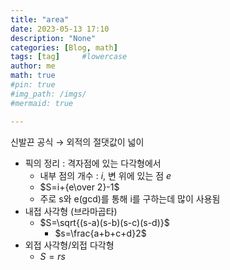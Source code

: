```yaml
---
title: "area"
date: 2023-05-13 17:10
description: "None"
categories: [Blog, math]
tags: [tag]     #lowercase
author: me
math: true
#pin: true
#img_path: /imgs/
#mermaid: true

---
```

신발끈 공식 → 외적의 절댓값이 넓이

-   픽의 정리 : 격자점에 있는 다각형에서
    -   내부 점의 개수 : $i$, 변 위에 있는 점 $e$
    -   $S=i+{e\over 2}-1$
    -   주로 s와 e(gcd)를 통해 i를 구하는데 많이 사용됨
-   내접 사각형 (브라마곱타)
    -   $S=\sqrt{(s-a)(s-b)(s-c)(s-d)}$
        -   $s=\frac{a+b+c+d}2$
-   외접 사각형/외접 다각형
    -   $S=rs$



